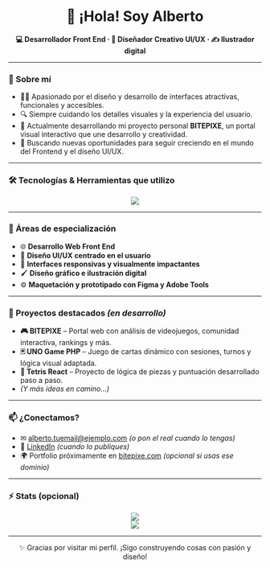 <h1 align="center">👋 ¡Hola! Soy Alberto</h1>

<p align="center"><b>💻 Desarrollador Front End · 🎨 Diseñador Creativo UI/UX · ✍️ Ilustrador digital</b></p>

---

### 🧠 Sobre mí

- 👨‍💻 Apasionado por el diseño y desarrollo de interfaces atractivas, funcionales y accesibles.
- 🔍 Siempre cuidando los detalles visuales y la experiencia del usuario.
- 🚀 Actualmente desarrollando mi proyecto personal **BITEPIXE**, un portal visual interactivo que une desarrollo y creatividad.
- 🎯 Buscando nuevas oportunidades para seguir creciendo en el mundo del Frontend y el diseño UI/UX.

---

### 🛠 Tecnologías & Herramientas que utilizo

<p align="center">
  <img src="https://skillicons.dev/icons?i=html,css,js,react,php,mysql,bootstrap,tailwind,figma,illustrator,photoshop,git,github,vscode" />
</p>

---

### 🧩 Áreas de especialización

- 🌐 **Desarrollo Web Front End**
- 🎨 **Diseño UI/UX centrado en el usuario**
- 📱 **Interfaces responsivas y visualmente impactantes**
- 🖌 **Diseño gráfico e ilustración digital**
- ⚙️ **Maquetación y prototipado con Figma y Adobe Tools**

---

### 📌 Proyectos destacados *(en desarrollo)*

- **🎮 BITEPIXE** – Portal web con análisis de videojuegos, comunidad interactiva, rankings y más.
- **🃏 UNO Game PHP** – Juego de cartas dinámico con sesiones, turnos y lógica visual adaptada.
- **🧱 Tetris React** – Proyecto de lógica de piezas y puntuación desarrollado paso a paso.
- *(Y más ideas en camino...)*

---

### 📫 ¿Conectamos?
- ✉ alberto.tuemail@ejemplo.com *(o pon el real cuando lo tengas)*
- 💼 [LinkedIn](https://linkedin.com/in/tuusuario) *(cuando lo publiques)*
- 🌍 Portfolio próximamente en [bitepixe.com](https://bitepixe.com) *(opcional si usas ese dominio)*

---

### ⚡ Stats (opcional)
<p align="center">
  <img src="https://github-readme-stats.vercel.app/api?username=bitepixe&show_icons=true&theme=default" />
  <br/>
  <img src="https://github-readme-stats.vercel.app/api/top-langs/?username=bitepixe&layout=compact&langs_count=8" />
</p>

---

<p align="center">
✨ Gracias por visitar mi perfil. ¡Sigo construyendo cosas con pasión y diseño!
</p>
